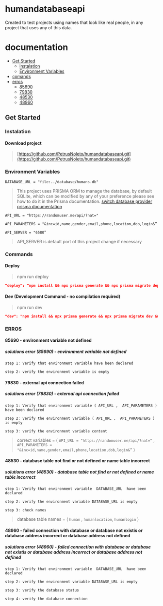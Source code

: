 # humandatabaseapi

Created to test projects using names that look like real people, in any project that uses any of this data.
# documentation
- <a href ="#Get-Started">Get Started</a>
  - <a href ="#instalation">instalation</a>
  - <a href ="#environment-Variables">Environment Variables</a>
- <a href ="#comands">comands</a>
- <a href ="#erros">erros</a>
  - <a href ="#erro85690">85690</a>
  - <a href ="erro79830">79830</a>
  - <a href ="#erro48530">48530</a>
  - <a href ="#erro48960">48960</a>



## <span id = "Get-Started">Get Started</span>


### <span id = "instalation">Instalation</span> 


#### Download project

> [https://github.com/PetrusNoleto/humandatabaseapi.git](https://github.com/PetrusNoleto/humandatabaseapi.git)
> 

### <span id = "environment-Variables" >Environment Variables</span> 

```
DATABASE_URL = "file:../database/humans.db"
```
> This project uses PRISMA ORM to manage the database, by default SQLite, which can be modified by any of your preference please see how to do it in the Prisma documentation.
> [switch database provider prisma documentation](https://www.prisma.io/docs/orm/overview/databases)

```
API_URL = "https://randomuser.me/api/?nat="      
```
```
API_PARAMETERS = "&inc=id,name,gender,email,phone,location,dob,login&”
```
```
API_SERVER = "6580”
```
> API_SERVER is default port of this project change if necessary
> 

### <span id = "commands" > Commands</span>

#### Deploy

> npm run deploy
> 

```json
"deploy": "npm install && npx prisma generate && npx prisma migrate deploy && npm run build && npm run test && npm run start"
```

#### Dev (Development Command - no compilation required)

> npm run dev
> 

```json
"dev": "npm install && npx prisma generate && npx prisma migrate dev && npm run devtest && npm run devstart",
```

### <span id = "erros" > ERROS</span>


#### <span id = "erro85690" > 85690</span> - environment variable not defined

##### solutions error (85690) - environment variable not defined
```
step 1: Verify that environment variable have been declared
```
```
step 2: verify the environment variable is empty
```
#### <span id = "erro79830" > 79830</span> - external api connection failed

##### solutions error (79830) - external api connection failed
```
step 1: Verify that environment variable ( API_URL ,  API_PARAMETERS )  have been declared
```
```
step 2: verify the environment variable ( API_URL ,  API_PARAMETERS ) is empty
```
```
step 3: verify the environment variable content
```
> correct variables = ( ```API_URL = "https://randomuser.me/api/?nat="``` , ```API_PARAMETERS = "&inc=id,name,gender,email,phone,location,dob,login&”``` )
> 

#### <span id = "erro48530" > 48530</span> - database table not find or not defined or name table incorrect

##### solutions error (48530) - database table not find or not defined or name table incorrect
```
step 1: Verify that environment variable  DATABASE_URL  have been declared
```
```
step 2: verify the environment variable DATABASE_URL is empty
```
```
step 3: check names
```
> database table names = ( ```human``` , ``` humanlocation ```, ```humanlogin``` )
> 

#### <span id = "erro48960" > 48960 </span> - failed connection with database or database not existis or database address incorrect or database address not defined

##### solutions error (48960) - failed connection with database or database not existis or database address incorrect or database address not defined

``` 
step 1: Verify that environment variable  DATABASE_URL  have been declared
```

``` 
step 2: verify the environment variable DATABASE_URL is empty
```

```
step 3: verify the database status
```

``` 
step 4: verify the database connection
```
